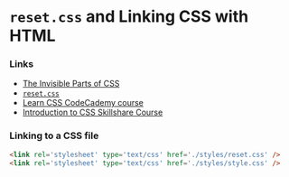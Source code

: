 # `reset.css` and Linking CSS with HTML

### Links

- [The Invisible Parts of CSS](https://www.madebymike.com.au/writing/the-invisible-parts-of-css/)
- [`reset.css`](https://meyerweb.com/eric/tools/css/reset/)
- [Learn CSS CodeCademy course](https://www.codecademy.com/learn/learn-css)
- [Introduction to CSS Skillshare Course](https://www.skillshare.com/classes/Introduction-to-CSS-Add-Fundamental-Styles-to-a-Portfolio-Website/1226300666?via=search-layout-grid)

### Linking to a CSS file

```html
<link rel='stylesheet' type='text/css' href='./styles/reset.css' />
<link rel='stylesheet' type='text/css' href='./styles/style.css' />
```
